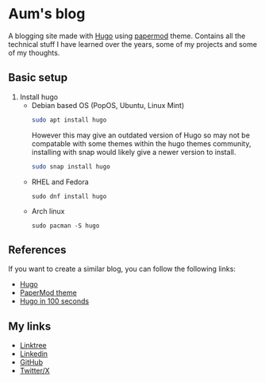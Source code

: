 # Aum's blog

A blogging site made with [Hugo](https://gohugo.io/) using [papermod](https://themes.gohugo.io/themes/hugo-papermod/) theme. Contains all the technical stuff I have learned over the years, some of my projects and some of my thoughts.

## Basic setup 
1. Install hugo
    - Debian based OS (PopOS, Ubuntu, Linux Mint)
        ```bash
        sudo apt install hugo
        ```
        However this may give an outdated version of Hugo so may not be compatable with some themes within the hugo themes community, installing with snap would likely give a newer version to install.
        ```bash
        sudo snap install hugo
        ```
    - RHEL and Fedora
        ```
        sudo dnf install hugo
        ```
    - Arch linux
        ```
        sudo pacman -S hugo
        ```
## References
If you want to create a similar blog, you can follow the following links:
- [Hugo](https://gohugo.io/getting-started/quick-start/)
- [PaperMod theme](https://themes.gohugo.io/themes/hugo-papermod/)
- [Hugo in 100 seconds](https://youtu.be/0RKpf3rK57I?feature=shared)

## My links
- [Linktree](https://linktr.ee/aumpauskar)
- [Linkedin](https://www.linkedin.com/in/aum-pauskar-a5229b217/)
- [GitHub](https://github.com/AumPauskar)
- [Twitter/X](https://twitter.com/AumPauskar)